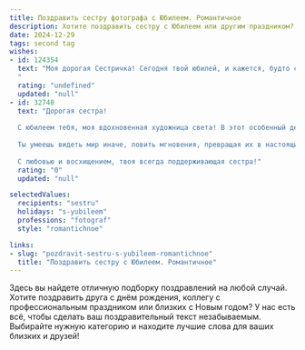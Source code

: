 ```yaml
---
title: Поздравить сестру фотографа с Юбилеем. Романтичное
description: Хотите поздравить сестру с Юбилеем или другим праздником? Наш ИИ создаст незабываемое поздравление, а вы обязательно выделитесь среди других.  
date: 2024-12-29
tags: second tag
wishes:
- id: 124354
  text: "Моя дорогая Сестричка! Сегодня твой юбилей, и кажется, будто солнце светит ярче, а мир вокруг наполнен ещё большей красотой, как на твоих волшебных фотографиях.  Ты — невероятный фотограф, способный запечатлеть самые нежные моменты, самую яркую любовь, самую искреннюю радость.  Пусть твоя жизнь будет таким же прекрасным произведением искусства, полным света, вдохновения и бесконечной любви. С юбилеем, моя любимая!
  "
  rating: "undefined"
  updated: "null"
- id: 32748
  text: "Дорогая сестра!
  
  С юбилеем тебя, моя вдохновенная художница света! В этот особенный день хочу пожелать тебе, чтобы каждый миг твоей жизни был запечатлен в кадре счастья и любви. Пусть твоя камера запоминает только самые яркие и радостные моменты, отражающие всю красоту этого мира и твоей души.
  
  Ты умеешь видеть мир иначе, ловить мгновения, превращая их в настоящие произведения искусства. Желаю тебе вдохновения, смелости и новых творческих горизонтов. Пусть твой путь будет освещен яркими огнями удачи, а каждый новый проект приносит радость и удовлетворение.
  
  С любовью и восхищением, твоя всегда поддерживающая сестра!"
  rating: "0"
  updated: "null"

selectedValues:
  recipients: "sestru"
  holidays: "s-yubileem"
  professions: "fotograf"
  style: "romantichnoe"

links:
- slug: "pozdravit-sestru-s-yubileem-romantichnoe"
  title: "Поздравить сестру с Юбилеем. Романтичное"
---
```


Здесь вы найдете отличную подборку поздравлений на любой случай. 
Хотите поздравить друга с днём рождения, коллегу с профессиональным праздником или близких с Новым годом? У нас есть всё, чтобы сделать ваш поздравительный текст незабываемым. Выбирайте нужную категорию и находите лучшие слова для ваших близких и друзей!
